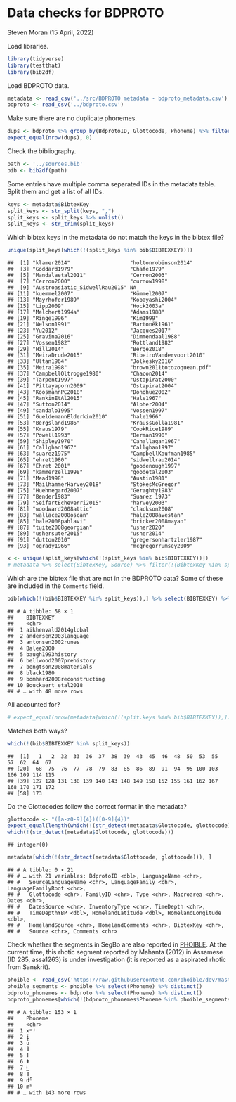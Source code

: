 Data checks for BDPROTO
================
Steven Moran
(15 April, 2022)

Load libraries.

``` r
library(tidyverse)
library(testthat)
library(bib2df)
```

Load BDPROTO data.

``` r
metadata <- read_csv('../src/BDPROTO metadata - bdproto_metadata.csv')
bdproto <- read_csv('../bdproto.csv')
```

Make sure there are no duplicate phonemes.

``` r
dups <- bdproto %>% group_by(BdprotoID, Glottocode, Phoneme) %>% filter(n()>1) %>% select(BdprotoID, Glottocode, Phoneme)
expect_equal(nrow(dups), 0)
```

Check the bibliography.

``` r
path <- '../sources.bib'
bib <- bib2df(path)
```

Some entries have multiple comma separated IDs in the metadata table.
Split them and get a list of all IDs.

``` r
keys <- metadata$BibtexKey
split_keys <- str_split(keys, ",")
split_keys <- split_keys %>% unlist()
split_keys <- str_trim(split_keys)
```

Which bibtex keys in the metadata do not match the keys in the bibtex
file?

``` r
unique(split_keys[which(!(split_keys %in% bib$BIBTEXKEY))])
```

    ##  [1] "klamer2014"                   "holtonrobinson2014"          
    ##  [3] "Goddard1979"                  "Chafe1979"                   
    ##  [5] "Mandalaetal2011"              "Cerron2003"                  
    ##  [7] "Cerron2000"                   "curnow1998"                  
    ##  [9] "Austroasiatic_SidwellRau2015" NA                            
    ## [11] "kuemmel2007"                  "Kümmel2007"                  
    ## [13] "Mayrhofer1989"                "Kobayashi2004"               
    ## [15] "Lipp2009"                     "Hock2003a"                   
    ## [17] "Melchert1994a"                "Adams1988"                   
    ## [19] "Ringe1996"                    "Kim1999"                     
    ## [21] "Nelson1991"                   "Bartoněk1961"                
    ## [23] "Yu2012"                       "Jacques2017"                 
    ## [25] "Gravina2016"                  "Dimmendaal1988"              
    ## [27] "Vossen1982"                   "Rottland1982"                
    ## [29] "Hill2014"                     "Berge2018"                   
    ## [31] "MeiraDrude2015"               "RibeiroVandervoort2010"      
    ## [33] "Ultan1964"                    "Jolkesky2016"                
    ## [35] "Meira1998"                    "brown2011totozoquean.pdf"    
    ## [37] "CampbellOltrogge1980"         "Chacon2014"                  
    ## [39] "Tarpent1997"                  "Ostapirat2000"               
    ## [41] "Pittayaporn2009"              "Ostapirat2004"               
    ## [43] "KoosmannPC2018"               "Donohue2002"                 
    ## [45] "RankinEtAl2015"               "Hale1967"                    
    ## [47] "Sutton2014"                   "Alpher2004"                  
    ## [49] "sandalo1995"                  "Vossen1997"                  
    ## [51] "GueldemannElderkin2010"       "hale1966"                    
    ## [53] "Bergsland1986"                "KraussGolla1981"             
    ## [55] "Kraus1979"                    "CookRice1989"                
    ## [57] "Powell1993"                   "Berman1990"                  
    ## [59] "Shipley1970"                  "Cahallagan1967"              
    ## [61] "Callghan1967"                 "Callghan1997"                
    ## [63] "suarez1975"                   "CampbellKaufman1985"         
    ## [65] "ehret1980"                    "sidwellrau2014"              
    ## [67] "Ehret 2001"                   "goodenough1997"              
    ## [69] "kammerzell1998"               "goodetal2003"                
    ## [71] "Mead1998"                     "Austin1981"                  
    ## [73] "MailhammerHarvey2018"         "StokesMcGregor"              
    ## [75] "Huehnegard2007"               "Geraghty1983"                
    ## [77] "Bender1983"                   "Suarez 1973"                 
    ## [79] "SeifartEcheverri2015"         "harvey2003"                  
    ## [81] "woodward2008attic"            "clackson2008"                
    ## [83] "wallace2008oscan"             "hale2008avestan"             
    ## [85] "hale2008pahlavi"              "bricker2008mayan"            
    ## [87] "tuite2008georgian"            "usher2020"                   
    ## [89] "ushersuter2015"               "usher2014"                   
    ## [91] "dutton2010"                   "gregersonhartzler1987"       
    ## [93] "ogrady1966"                   "mcgregorrumsey2009"

``` r
x <- unique(split_keys[which(!(split_keys %in% bib$BIBTEXKEY))])
# metadata %>% select(BibtexKey, Source) %>% filter(!(BibtexKey %in% split_keys))
```

Which are the bibtex file that are not in the BDPROTO data? Some of
these are included in the `Comments` field.

``` r
bib[which(!(bib$BIBTEXKEY %in% split_keys)),] %>% select(BIBTEXKEY) %>% arrange(BIBTEXKEY)
```

    ## # A tibble: 58 × 1
    ##    BIBTEXKEY                
    ##    <chr>                    
    ##  1 aikhenvald2014global     
    ##  2 andersen2003language     
    ##  3 antonsen2002runes        
    ##  4 Balee2000                
    ##  5 baugh1993history         
    ##  6 bellwood2007prehistory   
    ##  7 bengtson2008materials    
    ##  8 black1980                
    ##  9 bomhard2008reconstructing
    ## 10 Bouckaert_etal2018       
    ## # … with 48 more rows

All accounted for?

``` r
# expect_equal(nrow(metadata[which(!(split.keys %in% bib$BIBTEXKEY)),]), 0)
```

Matches both ways?

``` r
which(!(bib$BIBTEXKEY %in% split_keys))
```

    ##  [1]   1   2  32  33  36  37  38  39  43  45  46  48  50  53  55  57  62  64  67
    ## [20]  68  75  76  77  78  79  83  85  86  89  91  94  95 100 103 106 109 114 115
    ## [39] 127 128 131 138 139 140 143 148 149 150 152 155 161 162 167 168 170 171 172
    ## [58] 173

Do the Glottocodes follow the correct format in the metadata?

``` r
glottocode <- "([a-z0-9]{4})([0-9]{4})"
expect_equal(length(which(!(str_detect(metadata$Glottocode, glottocode)))), 0)
which(!(str_detect(metadata$Glottocode, glottocode)))
```

    ## integer(0)

``` r
metadata[which(!(str_detect(metadata$Glottocode, glottocode))), ]
```

    ## # A tibble: 0 × 21
    ## # … with 21 variables: BdprotoID <dbl>, LanguageName <chr>,
    ## #   SourceLanguageName <chr>, LanguageFamily <chr>, LanguageFamilyRoot <chr>,
    ## #   Glottocode <chr>, FamilyID <chr>, Type <chr>, Macroarea <chr>, Dates <chr>,
    ## #   DatesSource <chr>, InventoryType <chr>, TimeDepth <chr>,
    ## #   TimeDepthYBP <dbl>, HomelandLatitude <dbl>, HomelandLongitude <dbl>,
    ## #   HomelandSource <chr>, HomelandComments <chr>, BibtexKey <chr>,
    ## #   Source <chr>, Comments <chr>

Check whether the segments in SegBo are also reported in
[PHOIBLE](https://phoible.org). At the current time, this rhotic segment
reported by Mahanta (2012) in Assamese (ID 285, assa1263) is under
investigation (it is reported as a aspirated rhotic from Sanskrit).

``` r
phoible <- read_csv('https://raw.githubusercontent.com/phoible/dev/master/data/phoible.csv')
phoible_segments <- phoible %>% select(Phoneme) %>% distinct()
bdproto_phonemes <- bdproto %>% select(Phoneme) %>% distinct()
bdproto_phonemes[which(!(bdproto_phonemes$Phoneme %in% phoible_segments$Phoneme)),]
```

    ## # A tibble: 153 × 1
    ##    Phoneme
    ##    <chr>  
    ##  1 xʷʲ    
    ##  2 i̝      
    ##  3 u̝      
    ##  4 ǁ      
    ##  5 ǀ      
    ##  6 ǂ      
    ##  7 ǂ͇      
    ##  8 ǁ̟      
    ##  9 dʰ     
    ## 10 mʰ     
    ## # … with 143 more rows
